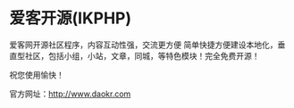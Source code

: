 ﻿爱客开源(IKPHP)
=================================================================

爱客网开源社区程序，内容互动性强，交流更方便 简单快捷方便建设本地化，垂直型社区，包括小组，小站，文章，同城，等特色模块！完全免费开源！

祝您使用愉快！

官方网址：http://www.daokr.com

